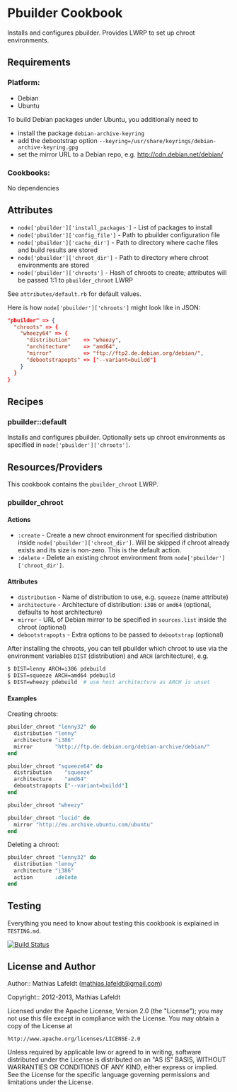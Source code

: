 Pbuilder Cookbook
=================

Installs and configures pbuilder. Provides LWRP to set up chroot environments.

Requirements
------------

### Platform:

* Debian
* Ubuntu

To build Debian packages under Ubuntu, you additionally need to

- install the package `debian-archive-keyring`
- add the debootstrap option `--keyring=/usr/share/keyrings/debian-archive-keyring.gpg`
- set the mirror URL to a Debian repo, e.g. http://cdn.debian.net/debian/

### Cookbooks:

No dependencies

Attributes
----------

- `node['pbuilder']['install_packages']` - List of packages to install
- `node['pbuilder']['config_file']` - Path to pbuilder configuration file
- `node['pbuilder']['cache_dir']` - Path to directory where cache files and
  build results are stored
- `node['pbuilder']['chroot_dir']` - Path to directory where chroot environments
  are stored
- `node['pbuilder']['chroots']` - Hash of chroots to create; attributes will be
  passed 1:1 to `pbuilder_chroot` LWRP

See `attributes/default.rb` for default values.

Here is how `node['pbuilder']['chroots']` might look like in JSON:

```json
"pbuilder" => {
  "chroots" => {
    "wheezy64" => {
      "distribution"    => "wheezy",
      "architecture"    => "amd64",
      "mirror"          => "ftp://ftp2.de.debian.org/debian/",
      "debootstrapopts" => ["--variant=buildd"]
    }
  }
}
```

Recipes
-------

### pbuilder::default

Installs and configures pbuilder. Optionally sets up chroot environments as
specified in `node['pbuilder']['chroots']`.

Resources/Providers
-------------------

This cookbook contains the `pbuilder_chroot` LWRP.

### pbuilder_chroot

#### Actions

- `:create` - Create a new chroot environment for specified distribution inside
  `node['pbuilder']['chroot_dir']`. Will be skipped if chroot already exists and
  its size is non-zero. This is the default action.
- `:delete` - Delete an existing chroot environment from
  `node['pbuilder']['chroot_dir']`.

#### Attributes

- `distribution` - Name of distribution to use, e.g. `squeeze` (name attribute)
- `architecture` - Architecture of distribution: `i386` or `amd64` (optional,
  defaults to host architecture)
- `mirror` - URL of Debian mirror to be specified in `sources.list` inside the
  chroot (optional)
- `debootstrapopts` - Extra options to be passed to `debootstrap` (optional)

After installing the chroots, you can tell pbuilder which chroot to use via the
environment variables `DIST` (distribution) and `ARCH` (architecture), e.g.

```sh
$ DIST=lenny ARCH=i386 pdebuild
$ DIST=squeeze ARCH=amd64 pdebuild
$ DIST=wheezy pdebuild  # use host architecture as ARCH is unset
```

#### Examples

Creating chroots:

```ruby
pbuilder_chroot "lenny32" do
  distribution "lenny"
  architecture "i386"
  mirror       "http://ftp.de.debian.org/debian-archive/debian/"
end
```

```ruby
pbuilder_chroot "squeeze64" do
  distribution    "squeeze"
  architecture    "amd64"
  debootstrapopts ["--variant=buildd"]
end
```

```ruby
pbuilder_chroot "wheezy"
```

```ruby
pbuilder_chroot "lucid" do
  mirror "http://eu.archive.ubuntu.com/ubuntu"
end
```

Deleting a chroot:

```ruby
pbuilder_chroot "lenny32" do
  distribution "lenny"
  architecture "i386"
  action       :delete
end
```

Testing
-------

Everything you need to know about testing this cookbook is explained in
`TESTING.md`.

[![Build Status](https://travis-ci.org/mlafeldt/pbuilder-cookbook.png?branch=master)](https://travis-ci.org/mlafeldt/pbuilder-cookbook)

License and Author
------------------

Author:: Mathias Lafeldt (<mathias.lafeldt@gmail.com>)

Copyright:: 2012-2013, Mathias Lafeldt

Licensed under the Apache License, Version 2.0 (the "License");
you may not use this file except in compliance with the License.
You may obtain a copy of the License at

    http://www.apache.org/licenses/LICENSE-2.0

Unless required by applicable law or agreed to in writing, software
distributed under the License is distributed on an "AS IS" BASIS,
WITHOUT WARRANTIES OR CONDITIONS OF ANY KIND, either express or implied.
See the License for the specific language governing permissions and
limitations under the License.

